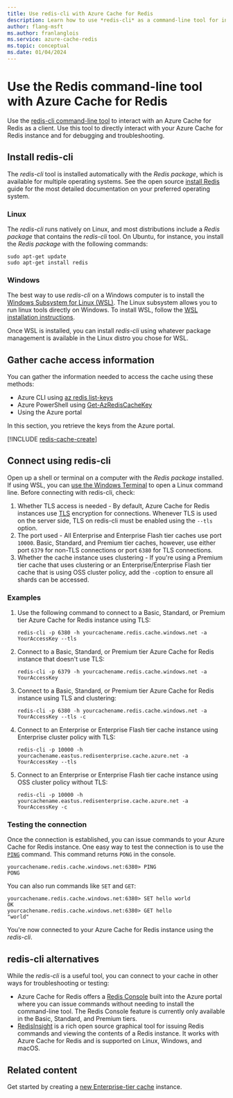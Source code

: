 ```yaml
---
title: Use redis-cli with Azure Cache for Redis
description: Learn how to use *redis-cli* as a command-line tool for interacting with an Azure Cache for Redis as a client
author: flang-msft
ms.author: franlanglois
ms.service: azure-cache-redis
ms.topic: conceptual
ms.date: 01/04/2024
---
```

# Use the Redis command-line tool with Azure Cache for Redis

Use the [redis-cli command-line tool](https://redis.io/docs/connect/cli/) to interact with an Azure Cache for Redis as a client. Use this tool to directly interact with your Azure Cache for Redis instance and for debugging and troubleshooting.

## Install redis-cli

The _redis-cli_ tool is installed automatically with the _Redis package_, which is available for multiple operating systems. See the open source [install Redis](https://redis.io/docs/install/install-redis/) guide for the most detailed documentation on your preferred operating system.

### Linux

The _redis-cli_ runs natively on Linux, and most distributions include a _Redis package_ that contains the _redis-cli_ tool. On Ubuntu, for instance, you install the _Redis package_  with the following commands:

```linux
sudo apt-get update
sudo apt-get install redis
```

### Windows

The best way to use _redis-cli_ on a Windows computer is to install the [Windows Subsystem for Linux (WSL)](/windows/wsl/about). The Linux subsystem allows you to run linux tools directly on Windows. To install WSL, follow the [WSL installation instructions](/windows/wsl/install).

Once WSL is installed, you can install _redis-cli_ using whatever package management is available in the Linux distro you chose for WSL.

## Gather cache access information

You can gather the information needed to access the cache using these methods:

- Azure CLI using [az redis list-keys](/cli/azure/redis#az-redis-list-keys)
- Azure PowerShell using [Get-AzRedisCacheKey](/powershell/module/az.rediscache/Get-AzRedisCacheKey)
- Using the Azure portal

In this section, you retrieve the keys from the Azure portal.

[!INCLUDE [redis-cache-create](includes/redis-cache-access-keys.md)]

## Connect using redis-cli

Open up a shell or terminal on a computer with the _Redis package_ installed. If using WSL, you can [use the Windows Terminal](/windows/wsl/install#ways-to-run-multiple-linux-distributions-with-wsl) to open a Linux command line. Before connecting with redis-cli, check:

1. Whether TLS access is needed - By default, Azure Cache for Redis instances use [TLS](cache-remove-tls-10-11.md) encryption for connections. Whenever TLS is used on the server side, TLS on redis-cli must be enabled using the `--tls` option.
1. The port used - All Enterprise and Enterprise Flash tier caches use port `10000`. Basic, Standard, and Premium tier caches, however, use either port `6379` for non-TLS connections or port `6380` for TLS connections.
1. Whether the cache instance uses clustering - If you're using a Premium tier cache that uses clustering or an Enterprise/Enterprise Flash tier cache that is using OSS cluster policy, add the `-c`option to ensure all shards can be accessed.

### Examples

1. Use the following command to connect to a Basic, Standard, or Premium tier Azure Cache for Redis instance using TLS:

    ```console
    redis-cli -p 6380 -h yourcachename.redis.cache.windows.net -a YourAccessKey --tls
    ```

1. Connect to a Basic, Standard, or Premium tier Azure Cache for Redis instance that doesn't use TLS:

    ```console
    redis-cli -p 6379 -h yourcachename.redis.cache.windows.net -a YourAccessKey
    ```

1. Connect to a Basic, Standard, or Premium tier Azure Cache for Redis instance using TLS and clustering:

    ```console
    redis-cli -p 6380 -h yourcachename.redis.cache.windows.net -a YourAccessKey --tls -c
    ```

1. Connect to an Enterprise or Enterprise Flash tier cache instance using Enterprise cluster policy with TLS:

    ```console
    redis-cli -p 10000 -h yourcachename.eastus.redisenterprise.cache.azure.net -a YourAccessKey --tls
    ```

1. Connect to an Enterprise or Enterprise Flash tier cache instance using  OSS cluster policy without TLS:

    ```console
    redis-cli -p 10000 -h yourcachename.eastus.redisenterprise.cache.azure.net -a YourAccessKey -c
    ```

### Testing the connection

Once the connection is established, you can issue commands to your Azure Cache for Redis instance. One easy way to test the connection is to use the [`PING`](https://redis.io/commands/ping/) command. This command returns `PONG` in the console.

```output
yourcachename.redis.cache.windows.net:6380> PING
PONG
```

You can also run commands like `SET` and `GET`:

```output
yourcachename.redis.cache.windows.net:6380> SET hello world
OK
yourcachename.redis.cache.windows.net:6380> GET hello
"world"
```

You're now connected to your Azure Cache for Redis instance using the _redis-cli_.

## redis-cli alternatives

While the _redis-cli_ is a useful tool, you can connect to your cache in other ways for troubleshooting or testing:

- Azure Cache for Redis offers a [Redis Console](cache-configure.md#redis-console) built into the Azure portal where you can issue commands without needing to install the command-line tool. The Redis Console feature is currently only available in the Basic, Standard, and Premium tiers.
- [RedisInsight](https://redis.com/redis-enterprise/redis-insight/) is a rich open source graphical tool for issuing Redis commands and viewing the contents of a Redis instance. It works with Azure Cache for Redis and is supported on Linux, Windows, and macOS.

## Related content

Get started by creating a [new Enterprise-tier cache](quickstart-create-redis-enterprise.md) instance.
